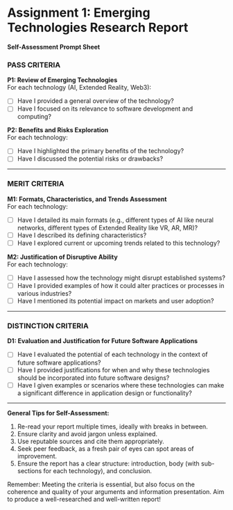 # Assignment 1: Emerging Technologies Research Report

**Self-Assessment Prompt Sheet**

### **PASS CRITERIA**

**P1: Review of Emerging Technologies**  
For each technology (AI, Extended Reality, Web3):

- [ ] Have I provided a general overview of the technology?
- [ ] Have I focused on its relevance to software development and computing?

**P2: Benefits and Risks Exploration**  
For each technology:

- [ ] Have I highlighted the primary benefits of the technology?
- [ ] Have I discussed the potential risks or drawbacks?

---

### **MERIT CRITERIA**

**M1: Formats, Characteristics, and Trends Assessment**  
For each technology:

- [ ] Have I detailed its main formats (e.g., different types of AI like neural networks, different types of Extended Reality like VR, AR, MR)?
- [ ] Have I described its defining characteristics?
- [ ] Have I explored current or upcoming trends related to this technology?

**M2: Justification of Disruptive Ability**  
For each technology:

- [ ] Have I assessed how the technology might disrupt established systems?
- [ ] Have I provided examples of how it could alter practices or processes in various industries?
- [ ] Have I mentioned its potential impact on markets and user adoption?

---

### **DISTINCTION CRITERIA**

**D1: Evaluation and Justification for Future Software Applications**

- [ ] Have I evaluated the potential of each technology in the context of future software applications?
- [ ] Have I provided justifications for when and why these technologies should be incorporated into future software designs?
- [ ] Have I given examples or scenarios where these technologies can make a significant difference in application design or functionality?

---

**General Tips for Self-Assessment:**

1. Re-read your report multiple times, ideally with breaks in between.
2. Ensure clarity and avoid jargon unless explained.
3. Use reputable sources and cite them appropriately.
4. Seek peer feedback, as a fresh pair of eyes can spot areas of improvement.
5. Ensure the report has a clear structure: introduction, body (with sub-sections for each technology), and conclusion.

Remember: Meeting the criteria is essential, but also focus on the coherence and quality of your arguments and information presentation. Aim to produce a well-researched and well-written report!

